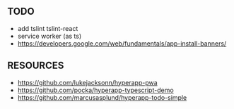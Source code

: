 ## TODO
* add tslint tslint-react
* service worker (as ts)
* https://developers.google.com/web/fundamentals/app-install-banners/

## RESOURCES
* https://github.com/lukejacksonn/hyperapp-pwa
* https://github.com/pocka/hyperapp-typescript-demo
* https://github.com/marcusasplund/hyperapp-todo-simple
